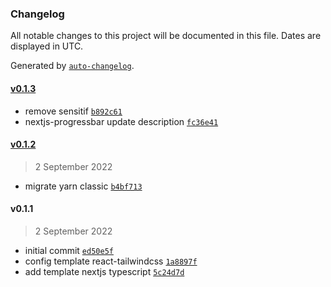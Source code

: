 ### Changelog

All notable changes to this project will be documented in this file. Dates are displayed in UTC.

Generated by [`auto-changelog`](https://github.com/CookPete/auto-changelog).

#### [v0.1.3](https://github.com/Marineux/cli-template-self/compare/v0.1.2...v0.1.3)

- remove sensitif [`b892c61`](https://github.com/Marineux/cli-template-self/commit/b892c614f425ebe7e54f613422a92a5dcf37e659)
- nextjs-progressbar update description [`fc36e41`](https://github.com/Marineux/cli-template-self/commit/fc36e4187616182de5477907e73ea289c29bc19e)

#### [v0.1.2](https://github.com/Marineux/cli-template-self/compare/v0.1.1...v0.1.2)

> 2 September 2022

- migrate yarn classic [`b4bf713`](https://github.com/Marineux/cli-template-self/commit/b4bf713c386ab83a22be9dc21c460a2cb727903f)

#### v0.1.1

> 2 September 2022

- initial commit [`ed50e5f`](https://github.com/Marineux/cli-template-self/commit/ed50e5fe297f19592e853d81382d49f4d137fd5a)
- config template react-tailwindcss [`1a8897f`](https://github.com/Marineux/cli-template-self/commit/1a8897f1208162d5e321fd34aa3e7c08b26074d6)
- add template nextjs typescript [`5c24d7d`](https://github.com/Marineux/cli-template-self/commit/5c24d7d8daa6ec732bd2d42f9696b1678ce62e86)
